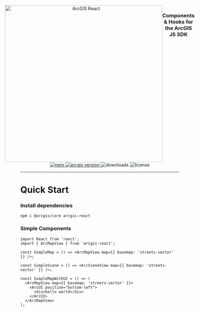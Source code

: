 <div align='center' style="display: flex; justify-content: center">
<picture>
   <source media="(prefers-color-scheme: dark)" srcset="https://user-images.githubusercontent.com/50883428/230233939-5498486a-fb92-45aa-82b1-673d4d01ec51.png">
   <img alt="ArcGIS React" width="500px" src="https://user-images.githubusercontent.com/50883428/230234038-36fea231-5e84-43f3-8a69-6b0b685e53f5.png" />
</picture>
<h3>Components & Hooks for the ArcGIS JS SDK</h3>
</div>

<div align="center">
  <a href="https://www.npmjs.com/package/arcgis-react">
    <img src="https://img.shields.io/npm/v/arcgis-react" alt="npm">
  </a>
  <a href="https://www.npmjs.com/package/@arcgis/core">
    <img src="https://img.shields.io/badge/dynamic/json?color=blue&label=%40arcgis%2Fcore&query=%24.peerDependencies%5B%22%40arcgis%2Fcore%22%5D&url=https%3A%2F%2Fraw.githubusercontent.com%2FsamMatenaer%2Farcgis-react-utils%2Fmain%2Fpackage.json" alt="arcgis version">
  </a>
  <img src="https://img.shields.io/npm/dt/arcgis-react" alt="downloads">
  <img src="https://img.shields.io/npm/l/arcgis-react" alt="license">
</div>

---

# Quick Start

### Install dependencies

```
npm i @arcgis/core arcgis-react
```


### Simple Components

```tsx
import React from 'react';
import { ArcMapView } from 'arcgis-react';

const SimpleMap = () => <ArcMapView map={{ basemap: 'streets-vector' }} />;

const SimpleScene = () => <ArcSceneView map={{ basemap: 'streets-vector' }} />;

const SimpleMapWithUI = () => (
  <ArcMapView map={{ basemap: 'streets-vector' }}>
    <ArcUI position="bottom-left">
      <div>hello world</div>
    </ArcUI>
  </ArcMapView>
);

```

